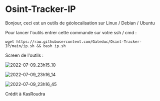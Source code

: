 # Osint-Tracker-IP

Bonjour, ceci est un outils de géolocalisation sur Linux / Debian / Ubuntu

Pour lancer l'outils entrer cette commande sur votre ssh / cmd : 

    wget https://raw.githubusercontent.com/Galeduc/Osint-Tracker-IP/main/ip.sh && bash ip.sh

Screen de l'outils :

![2022-07-09_23h15_10](https://user-images.githubusercontent.com/81381757/178122960-19912ecd-b0a8-4e3a-acdf-5526f25e42b6.png)

![2022-07-09_23h16_14](https://user-images.githubusercontent.com/81381757/178122907-81d34562-ef74-4197-9d39-1e6b0f416d78.png)

![2022-07-09_23h16_45](https://user-images.githubusercontent.com/81381757/178122930-d36c1cd6-b900-466d-b20c-643cfbbb38e6.png)

Crédit à KasRoudra
